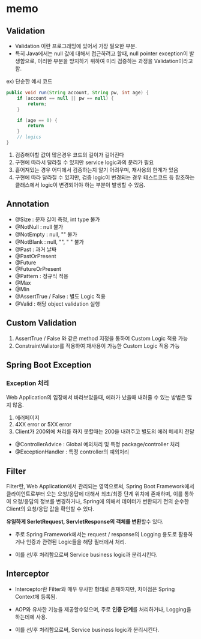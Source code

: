 # memo

## Validation

- Validation 이란 프로그래밍에 있어서 가장 필요한 부분.
- 특히 Java에서는 null 값에 대해서 접근하려고 할때, null pointer exception이 발생함으로, 이러한 부분을 방지하기 위하여 미리 검증하는 과정을 Validation이라고 함.

ex) 단순한 예시 코드

```java
public void run(String account, String pw, int age) {
    if (account == null || pw == null) {
        return;
    }

    if (age == 0) {
        return
    }
    // logics
}
```

1. 검증해야할 값이 많은경우 코드의 길이가 길어진다
2. 구현에 따라서 달라질 수 있지만 service logic과의 분리가 필요
3. 흩어져있는 경우 어디에서 검증하는지 알기 어려우며, 재사용의 한계가 있음
4. 구현에 따라 달라질 수 있지만, 검증 logic이 변경되는 경우 테스트코드 등 참조하는 클래스에서 logic이 변경되어야 하는 부분이 발생할 수 있음.

## Annotation

- @Size     : 문자 길이 측정, int type 불가
- @NotNull  : null 불가
- @NotEmpty : null, "" 불가
- @NotBlank : null, "", " " 불가
- @Past     : 과거 날짜
- @PastOrPresent
- @Future
- @FutureOrPresent
- @Pattern : 정규식 적용
- @Max
- @Min
- @AssertTrue / False : 별도 Logic 적용
- @Valid              : 해당 object validation 실행

## Custom Validation

1. AssertTrue / False 와 같은 method 지정을 통하여 Custom Logic 적용 가능
2. ConstraintValiator를 적용하여 재사용이 가능한 Custom Logic 적용 가능

## Spring Boot Exception

### Exception 처리

Web Application의 입장에서 바라보았을때, 에러가 났을때 내려줄 수 있는 방법은 많지 않음.

1. 에러페이지
2. 4XX error or 5XX error
3. Client가 200외에 처리를 하지 못할때는 200을 내려주고 별도의 에러 메세지 전달

- @ControllerAdvice : Global 예외처리 및 특정 package/controller 처리
- @ExceptionHandler : 특정 controller의 예외처리

## Filter

Filter란, Web Application에서 관리되는 영역으로써, Spring Boot Framework에서 클라이언트로부터 오는 요청/응답에 대해서 최초/최종 단계 위치에 존재하며, 이를 통하여 요청/응답의 정보를 변경하거나, Spring에 의해서 데이터가 변환되기 전의 순수한 Client의 요청/응답 값을 확인할 수 있다.

**유일하게 SerletRequest, ServletResponse의 객체를 변환**할수 있다.

- 주로 Spring Framework에서는 request / response의 Logging 용도로 활용하거나 인증과 관련된 Logic들을 해당 필터에서 처리.

- 이를 선/후 처리함으로써 Service business logic과 분리시킨다.

## Interceptor

- Interceptor란 Filter와 매우 유사한 형태로 존재하지만, 차이점은 Spring Context에 등록됨.

- AOP와 유사한 기능을 제공할수있으며, 주로 **인증 단계**를 처리하거나, Logging을 하는데에 사용.

- 이를 선/후 처리함으로써, Service business logic과 분리시킨다.

